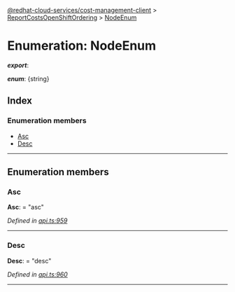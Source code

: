[@redhat-cloud-services/cost-management-client](../README.md) > [ReportCostsOpenShiftOrdering](../modules/reportcostsopenshiftordering.md) > [NodeEnum](../enums/reportcostsopenshiftordering.nodeenum.md)

# Enumeration: NodeEnum

*__export__*: 

*__enum__*: {string}

## Index

### Enumeration members

* [Asc](reportcostsopenshiftordering.nodeenum.md#asc)
* [Desc](reportcostsopenshiftordering.nodeenum.md#desc)

---

## Enumeration members

<a id="asc"></a>

###  Asc

**Asc**:  = "asc"

*Defined in [api.ts:959](https://github.com/rvsia/javascript-clients/blob/master/packages/cost-management/api.ts#L959)*

___
<a id="desc"></a>

###  Desc

**Desc**:  = "desc"

*Defined in [api.ts:960](https://github.com/rvsia/javascript-clients/blob/master/packages/cost-management/api.ts#L960)*

___

